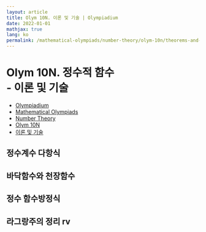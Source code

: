 ```yaml
---
layout: article
title: Olym 10N. 이론 및 기술 | Olympiadium
date: 2022-01-01
mathjax: true
lang: ko
permalink: /mathematical-olympiads/number-theory/olym-10n/theorems-and-techniques/
---
```

# Olym 10N. 정수적 함수 <br> <ssup> - 이론 및 기술</ssup>

<ul class="breadcrumb">
	<li><a href="{{ site.url }}">Olympiadium</a></li> 
	<li><a href="{{ site.url }}mathematical-olympiads/">Mathematical Olympiads</a></li> 
	<li><a href="{{ site.url }}mathematical-olympiads/number-theory/">Number Theory</a></li> 
	<li><a href="{{ site.url }}mathematical-olympiads/number-theory/olym-10n/">Olym 10N</a></li> 
	<li><a href="{{ site.url }}mathematical-olympiads/number-theory/olym-10n/theorems-and-techniques/">이론 및 기술</a></li>
</ul>

## 정수계수 다항식

## 바닥함수와 천장함수

## 정수 함수방정식

## 라그랑주의 정리 rv
